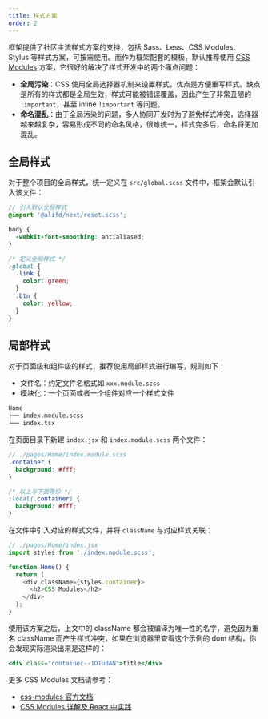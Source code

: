 ```yaml
---
title: 样式方案
order: 2
---
```


框架提供了社区主流样式方案的支持，包括 Sass、Less、CSS Modules、Stylus 等样式方案，可按需使用。而作为框架配套的模板，默认推荐使用 [CSS Modules](https://github.com/css-modules/css-modules) 方案，它很好的解决了样式开发中的两个痛点问题：

* **全局污染**：CSS 使用全局选择器机制来设置样式，优点是方便重写样式。缺点是所有的样式都是全局生效，样式可能被错误覆盖，因此产生了非常丑陋的 `!important`，甚至 inline `!important` 等问题。
* **命名混乱**：由于全局污染的问题，多人协同开发时为了避免样式冲突，选择器越来越复杂，容易形成不同的命名风格，很难统一，样式变多后，命名将更加混乱。

## 全局样式

对于整个项目的全局样式，统一定义在 `src/global.scss` 文件中，框架会默认引入该文件：

```scss
// 引入默认全局样式
@import '@alifd/next/reset.scss';

body {
  -webkit-font-smoothing: antialiased;
}

/* 定义全局样式 */
:global {
  .link {
    color: green;
  }
  .btn {
    color: yellow;
  }
}
```

## 局部样式

对于页面级和组件级的样式，推荐使用局部样式进行编写，规则如下：

* 文件名：约定文件名格式如 `xxx.module.scss`
* 模块化：一个页面或者一个组件对应一个样式文件

```markdown
Home
├── index.module.scss
└── index.tsx
```

在页面目录下新建 `index.jsx` 和 `index.module.scss` 两个文件：

```scss
// ./pages/Home/index.module.scss
.container {
  background: #fff;
}

/* 以上与下面等价 */
:local(.container) {
  background: #fff;
}
```

在文件中引入对应的样式文件，并将 `className` 与对应样式关联：

```javascript
// ./pages/Home/index.jsx
import styles from './index.module.scss';

function Home() {
  return (
    <div className={styles.container}>
      <h2>CSS Modules</h2>
    </div>
  );
}
```

使用该方案之后，上文中的 className 都会被编译为唯一性的名字，避免因为重名 className 而产生样式冲突，如果在浏览器里查看这个示例的 dom 结构，你会发现实际渲染出来是这样的：

```jsx
<div class="container--1DTudAN">title</div>
```

更多 CSS Modules 文档请参考：

* [css-modules 官方文档](https://github.com/css-modules/css-modules)
* [CSS Modules 详解及 React 中实践](https://zhuanlan.zhihu.com/p/20495964)
